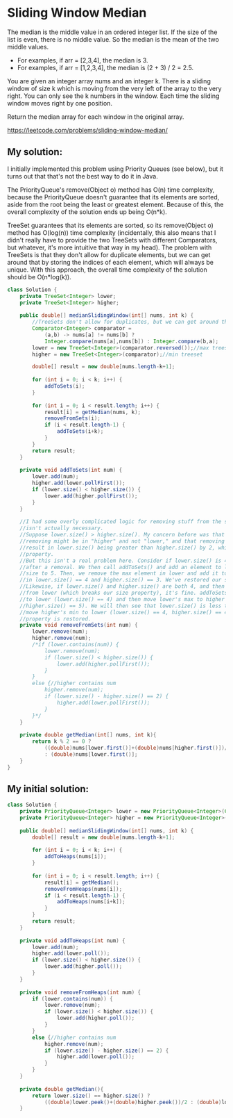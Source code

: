 # Sliding Window Median

The median is the middle value in an ordered integer list. If the size of the list is even, there is no middle value. So the median is the mean of the two middle values.

* For examples, if arr = [2,3,4], the median is 3.
* For examples, if arr = [1,2,3,4], the median is (2 + 3) / 2 = 2.5.

You are given an integer array nums and an integer k. There is a sliding window of size k which is moving from the very left of the array to the very right. You can only see the k numbers in the window. Each time the sliding window moves right by one position.

Return the median array for each window in the original array.

https://leetcode.com/problems/sliding-window-median/

## My solution:

I initially implemented this problem using Priority Queues (see below), but it turns out that that's not the best way to do it in Java.

The PriorityQueue's remove(Object o) method has O(n) time complexity, because the PriorityQueue doesn't guarantee that its elements are sorted, aside from the root being the least or greatest element. Because of this, the overall complexity of the solution ends up being O(n\*k).

TreeSet guarantees that its elements are sorted, so its remove(Object o) method has O(log(n)) time complexity (incidentally, this also means that I didn't really have to provide the two TreeSets with different Comparators, but whatever, it's more intuitive that way in my head). The problem with TreeSets is that they don't allow for duplicate elements, but we can get around that by storing the indices of each element, which will always be unique. With this approach, the overall time complexity of the solution should be O(n\*log(k)).

```Java
class Solution {
    private TreeSet<Integer> lower;
    private TreeSet<Integer> higher;
    
    public double[] medianSlidingWindow(int[] nums, int k) {
        //TreeSets don't allow for duplicates, but we can get around that by storing indices
        Comparator<Integer> comparator = 
            (a,b) -> nums[a] != nums[b] ? 
            Integer.compare(nums[a],nums[b]) : Integer.compare(b,a);
        lower = new TreeSet<Integer>(comparator.reversed());//max treeset
        higher = new TreeSet<Integer>(comparator);//min treeset

        double[] result = new double[nums.length-k+1];
        
        for (int i = 0; i < k; i++) {
            addToSets(i);
        }
        
        for (int i = 0; i < result.length; i++) {
            result[i] = getMedian(nums, k);
            removeFromSets(i);
            if (i < result.length-1) {
                addToSets(i+k);
            }
        }
        return result;
    }
    
    private void addToSets(int num) {
        lower.add(num);
        higher.add(lower.pollFirst());
        if (lower.size() < higher.size()) {
            lower.add(higher.pollFirst());
        }
    }
    
    //I had some overly complicated logic for removing stuff from the sets before, but it
    //isn't actually necessary. 
    //Suppose lower.size() > higher.size(). My concern before was that the element we were
    //removing might be in "higher" and not "lower," and that removing it from "higher" would 
    //result in lower.size() being greater than higher.size() by 2, which breaks our size 
    //property.
    //But this isn't a real problem here. Consider if lower.size() is 4 and higher.size() is 2
    //after a removal. We then call addToSets() and add an element to lower, increasing its
    //size to 5. Then, we remove the max element in lower and add it to higher, which results
    //in lower.size() == 4 and higher.size() == 3. We've restored our size property.
    //Likewise, if lower.size() and higher.size() are both 4, and then we remove an element
    //from lower (which breaks our size property), it's fine. addToSets will add an element
    //to lower (lower.size() == 4) and then move lower's max to higher (lower.size() == 3,
    //higher.size() == 5). We will then see that lower.size() is less than higher.size() and
    //move higher's min to lower (lower.size() == 4, higher.size() == 4). Again, the size
    //property is restored.
    private void removeFromSets(int num) {
        lower.remove(num);
        higher.remove(num);
        /*if (lower.contains(num)) {
            lower.remove(num);
            if (lower.size() < higher.size()) {
                lower.add(higher.pollFirst());
            }
        }
        else {//higher contains num
            higher.remove(num);
            if (lower.size() - higher.size() == 2) {
                higher.add(lower.pollFirst());
            }
        }*/
    }
    
    private double getMedian(int[] nums, int k){
        return k % 2 == 0 ?
            ((double)nums[lower.first()]+(double)nums[higher.first()])/2.0 
            : (double)nums[lower.first()];
    }
}
```

## My initial solution:

```Java
class Solution {
    private PriorityQueue<Integer> lower = new PriorityQueue<Integer>(Collections.reverseOrder());//max heap
    private PriorityQueue<Integer> higher = new PriorityQueue<Integer>();//min heap
    
    public double[] medianSlidingWindow(int[] nums, int k) {
        double[] result = new double[nums.length-k+1];
        
        for (int i = 0; i < k; i++) {
            addToHeaps(nums[i]);
        }
        
        for (int i = 0; i < result.length; i++) {
            result[i] = getMedian();
            removeFromHeaps(nums[i]);
            if (i < result.length-1) {
                addToHeaps(nums[i+k]);
            }
        }
        return result;
    }
    
    private void addToHeaps(int num) {
        lower.add(num);
        higher.add(lower.poll());
        if (lower.size() < higher.size()) {
            lower.add(higher.poll());
        }
    }
    
    private void removeFromHeaps(int num) {
        if (lower.contains(num)) {
            lower.remove(num);
            if (lower.size() < higher.size()) {
                lower.add(higher.poll());
            }
        }
        else {//higher contains num
            higher.remove(num);
            if (lower.size() - higher.size() == 2) {
                higher.add(lower.poll());
            }
        }
    }
    
    private double getMedian(){
        return lower.size() == higher.size() ?
            ((double)lower.peek()+(double)higher.peek())/2 : (double)lower.peek();
    }
```

